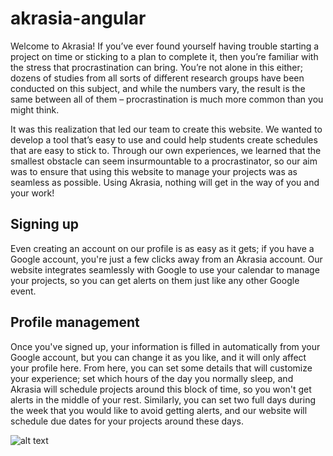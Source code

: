 # akrasia-angular

Welcome to Akrasia!
If you’ve ever found yourself having trouble starting a project on time or sticking to a plan to complete it, then you’re familiar with the stress that procrastination can bring. You’re not alone in this either; dozens of studies from all sorts of different research groups have been conducted on this subject, and while the numbers vary, the result is the same between all of them – procrastination is much more common than you might think.

It was this realization that led our team to create this website. We wanted to develop a tool that’s easy to use and could help students create schedules that are easy to stick to. Through our own experiences, we learned that the smallest obstacle can seem insurmountable to a procrastinator, so our aim was to ensure that using this website to manage your projects was as seamless as possible. Using Akrasia, nothing will get in the way of you and your work!

## Signing up
Even creating an account on our profile is as easy as it gets; if you have a Google account, you're just a few clicks away from an Akrasia account. Our website integrates seamlessly with Google to use your calendar to manage your projects, so you can get alerts on them just like any other Google event.

## Profile management
Once you've signed up, your information is filled in automatically from your Google account, but you can change it as you like, and it will only affect your profile here. From here, you can set some details that will customize your experience; set which hours of the day you normally sleep, and Akrasia will schedule projects around this block of time, so you won't get alerts in the middle of your rest. Similarly, you can set two full days during the week that you would like to avoid getting alerts, and our website will schedule due dates for your projects around these days.

![alt text](https://github.com/SenecaCollegeBTSProjects/Group_09/blob/master/BTS530/Images/Update.jpg)
